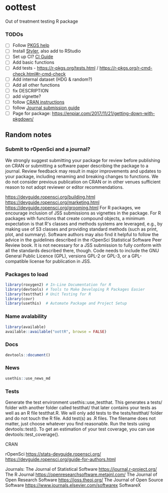# oottest
Out of treatment testing R package

### TODOs
- [ ] Follow [PKGS help](https://r-pkgs.org/intro.html)
- [ ] Install [Styler](https://style.tidyverse.org/), also add to RStudio
- [ ] Set up CI? [CI Guide](https://devguide.ropensci.org/ci.html#ci)
- [ ] Add basic functions
- [ ] Add tests - https://r-pkgs.org/tests.html / https://r-pkgs.org/r-cmd-check.html#r-cmd-check
- [ ] Add internal dataset (HDG & random?)
- [ ] Add all other functions
- [ ] fix DESCRIPTION
- [ ] add vignette?
- [ ] follow [CRAN instructions](https://www.mzes.uni-mannheim.de/socialsciencedatalab/article/r-package)
- [ ] follow [Journal submission guide](https://www.jstatsoft.org/pages/view/authors)
- [ ] Page for package: https://enpiar.com/2017/11/21/getting-down-with-pkgdown/

## Random notes

### Submit to rOpenSci and a journal?
We strongly suggest submitting your package for review before publishing on CRAN or submitting a software paper describing the package to a journal. Review feedback may result in major improvements and updates to your package, including renaming and breaking changes to functions. We do not consider previous publication on CRAN or in other venues sufficient reason to not adopt reviewer or editor recommendations.



https://devguide.ropensci.org/building.html
https://devguide.ropensci.org/marketing.html
https://devguide.ropensci.org/grooming.html
For R packages, we encourage inclusion of JSS submissions as vignettes in the package.
For R packages with functions that create compound objects, a minimum expectation is that R's classes and methods systems are leveraged, e.g., by making use of S3 classes and providing standard methods (such as print, plot, and summary). Software authors may also find it helpful to follow the advice in the guidelines described in the rOpenSci Statistical Software Peer Review book. It is not necessary for a JSS submission to fully conform with all the standards described there, though.
Code needs to include the GNU General Public Licence (GPL), versions GPL-2 or GPL-3, or a GPL-compatible license for publication in JSS.

### Packages to load
```R
library(roxygen2) # In-Line Documentation for R 
library(devtools) # Tools to Make Developing R Packages Easier
library(testthat) # Unit Testing for R
library(covr)
library(usethis)  # Automate Package and Project Setup
```

### Name avalability
```R
library(available)
available::available("oottR", browse = FALSE)
```

### Docs
```R
devtools::document()
```


### News
```R
usethis::use_news_md
```


### Tests

Generate the test environment usethis::use_testthat. This generates a tests/ folder with another folder called testthat/ that later contains your tests as well as an R file testthat.R. We will only add tests to the tests/testthat/ folder and do not touch the R file.
Add test(s) as .R files. The filename does not matter, just choose whatever you find reasonable.
Run the tests using devtools::test(). To get an estimation of your test coverage, you can use devtools::test_coverage().


CRAN


rOpenSci
https://stats-devguide.ropensci.org/
https://devguide.ropensci.org/guide-for-authors.html

Journals:
  The Journal of Statistical Software
https://journal.r-project.org/                The R Journal
https://openresearchsoftware.metajnl.com/     The Journal of Open Research Software
https://joss.theoj.org/                       The Journal of Open Source Software
https://www.journals.elsevier.com/softwarex   SoftwareX
